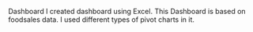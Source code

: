 Dashboard
I created dashboard using Excel.
This Dashboard is based on foodsales data.
I used different types of pivot charts in it. 
